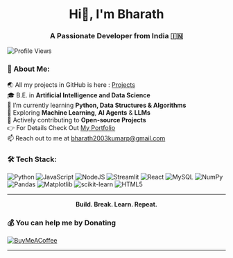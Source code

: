 <h1 align="center">Hi👋, I'm Bharath</h1>
<h3 align="center">A Passionate Developer from India 🇮🇳</h3>

![Profile Views](https://visitor-badge.laobi.icu/badge?page_id=imBharathkumarp.imBharathkumarp)


 ### 💫 About Me:
🌏 All my projects in GitHub is here : [Projects](https://github.com/imBharathkumarp?tab=repositories)<br>🎓 B.E. in **Artificial Intelligence and Data Science**<br>🧠 I’m currently learning **Python, Data Structures & Algorithms**<br>🤖 Exploring **Machine Learning**, **AI Agents** & **LLMs**<br>🌱 Actively contributing to **Open-source Projects** <br>👉 For Details Check Out [My Portfolio](https://myportfoli0o.netlify.app/) <br>📫 Reach out to me at bharath2003kumarp@gmail.com

### 🛠 Tech Stack:
![Python](https://img.shields.io/badge/python-3670A0?style=plastic&logo=python&logoColor=ffdd54) ![JavaScript](https://img.shields.io/badge/javascript-%23323330.svg?style=plastic&logo=javascript&logoColor=%23F7DF1E) ![NodeJS](https://img.shields.io/badge/node.js-6DA55F?style=plastic&logo=node.js&logoColor=white) ![Streamlit](https://img.shields.io/badge/Streamlit-%23FE4B4B.svg?style=plastic&logo=streamlit&logoColor=white) ![React](https://img.shields.io/badge/react-%2320232a.svg?style=plastic&logo=react&logoColor=%2361DAFB) ![MySQL](https://img.shields.io/badge/mysql-4479A1.svg?style=plastic&logo=mysql&logoColor=white) ![NumPy](https://img.shields.io/badge/numpy-%23013243.svg?style=plastic&logo=numpy&logoColor=white) ![Pandas](https://img.shields.io/badge/pandas-%23150458.svg?style=plastic&logo=pandas&logoColor=white) ![Matplotlib](https://img.shields.io/badge/Matplotlib-%23ffffff.svg?style=plastic&logo=Matplotlib&logoColor=black) ![scikit-learn](https://img.shields.io/badge/scikit--learn-%23F7931E.svg?style=plastic&logo=scikit-learn&logoColor=white) ![HTML5](https://img.shields.io/badge/html5-%23E34F26.svg?style=plastic&logo=html5&logoColor=white)


---

<p align="center"><strong>
 Build. Break. Learn. Repeat.
 </strong> </p>

### 💰 You can help me by Donating
  [![BuyMeACoffee](https://img.shields.io/badge/Buy%20Me%20a%20Coffee-ffdd00?style=for-the-badge&logo=buy-me-a-coffee&logoColor=black)](https://buymeacoffee.com/bharathkumarp                ) 

---
